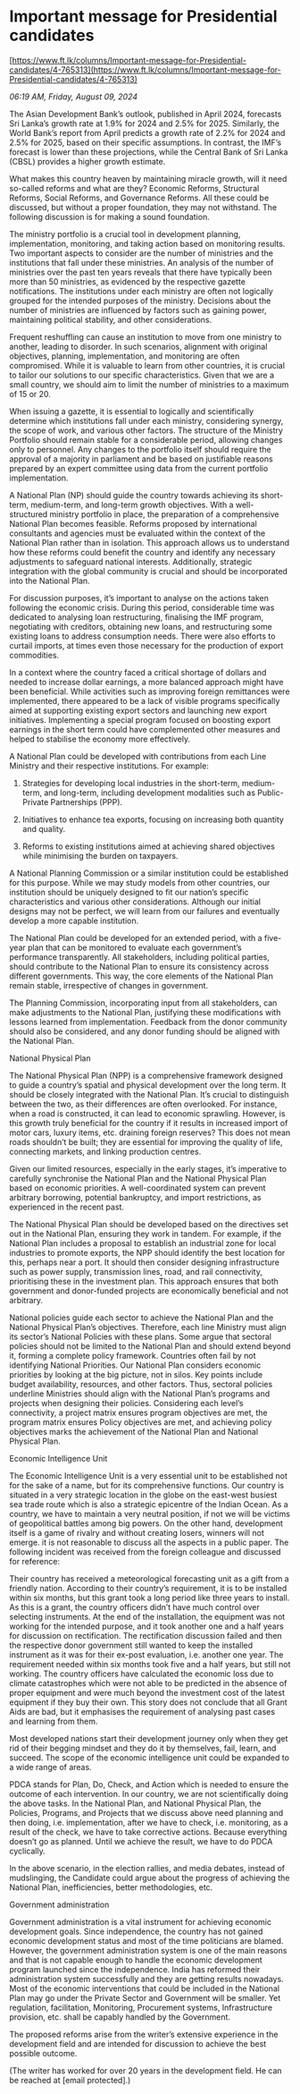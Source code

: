 # Important message for Presidential candidates

[https://www.ft.lk/columns/Important-message-for-Presidential-candidates/4-765313](https://www.ft.lk/columns/Important-message-for-Presidential-candidates/4-765313)

*06:19 AM, Friday, August 09, 2024*

The Asian Development Bank’s outlook, published in April 2024, forecasts Sri Lanka’s growth rate at 1.9% for 2024 and 2.5% for 2025. Similarly, the World Bank’s report from April predicts a growth rate of 2.2% for 2024 and 2.5% for 2025, based on their specific assumptions. In contrast, the IMF’s forecast is lower than these projections, while the Central Bank of Sri Lanka (CBSL) provides a higher growth estimate.

What makes this country heaven by maintaining miracle growth, will it need so-called reforms and what are they? Economic Reforms, Structural Reforms, Social Reforms, and Governance Reforms. All these could be discussed, but without a proper foundation, they may not withstand. The following discussion is for making a sound foundation.

The ministry portfolio is a crucial tool in development planning, implementation, monitoring, and taking action based on monitoring results. Two important aspects to consider are the number of ministries and the institutions that fall under these ministries. An analysis of the number of ministries over the past ten years reveals that there have typically been more than 50 ministries, as evidenced by the respective gazette notifications. The institutions under each ministry are often not logically grouped for the intended purposes of the ministry. Decisions about the number of ministries are influenced by factors such as gaining power, maintaining political stability, and other considerations.

Frequent reshuffling can cause an institution to move from one ministry to another, leading to disorder. In such scenarios, alignment with original objectives, planning, implementation, and monitoring are often compromised. While it is valuable to learn from other countries, it is crucial to tailor our solutions to our specific characteristics. Given that we are a small country, we should aim to limit the number of ministries to a maximum of 15 or 20.

When issuing a gazette, it is essential to logically and scientifically determine which institutions fall under each ministry, considering synergy, the scope of work, and various other factors. The structure of the Ministry Portfolio should remain stable for a considerable period, allowing changes only to personnel. Any changes to the portfolio itself should require the approval of a majority in parliament and be based on justifiable reasons prepared by an expert committee using data from the current portfolio implementation.

A National Plan (NP) should guide the country towards achieving its short-term, medium-term, and long-term growth objectives. With a well-structured ministry portfolio in place, the preparation of a comprehensive National Plan becomes feasible. Reforms proposed by international consultants and agencies must be evaluated within the context of the National Plan rather than in isolation. This approach allows us to understand how these reforms could benefit the country and identify any necessary adjustments to safeguard national interests. Additionally, strategic integration with the global community is crucial and should be incorporated into the National Plan.

For discussion purposes, it’s important to analyse on the actions taken following the economic crisis. During this period, considerable time was dedicated to analysing loan restructuring, finalising the IMF program, negotiating with creditors, obtaining new loans, and restructuring some existing loans to address consumption needs. There were also efforts to curtail imports, at times even those necessary for the production of export commodities.

In a context where the country faced a critical shortage of dollars and needed to increase dollar earnings, a more balanced approach might have been beneficial. While activities such as improving foreign remittances were implemented, there appeared to be a lack of visible programs specifically aimed at supporting existing export sectors and launching new export initiatives. Implementing a special program focused on boosting export earnings in the short term could have complemented other measures and helped to stabilise the economy more effectively.

A National Plan could be developed with contributions from each Line Ministry and their respective institutions. For example:

1. Strategies for developing local industries in the short-term, medium-term, and long-term, including development modalities such as Public-Private Partnerships (PPP).

2. Initiatives to enhance tea exports, focusing on increasing both quantity and quality.

3. Reforms to existing institutions aimed at achieving shared objectives while minimising the burden on taxpayers.

A National Planning Commission or a similar institution could be established for this purpose. While we may study models from other countries, our institution should be uniquely designed to fit our nation’s specific characteristics and various other considerations. Although our initial designs may not be perfect, we will learn from our failures and eventually develop a more capable institution.

The National Plan could be developed for an extended period, with a five-year plan that can be monitored to evaluate each government’s performance transparently. All stakeholders, including political parties, should contribute to the National Plan to ensure its consistency across different governments. This way, the core elements of the National Plan remain stable, irrespective of changes in government.

The Planning Commission, incorporating input from all stakeholders, can make adjustments to the National Plan, justifying these modifications with lessons learned from implementation. Feedback from the donor community should also be considered, and any donor funding should be aligned with the National Plan.

National Physical Plan

The National Physical Plan (NPP) is a comprehensive framework designed to guide a country’s spatial and physical development over the long term. It should be closely integrated with the National Plan. It’s crucial to distinguish between the two, as their differences are often overlooked. For instance, when a road is constructed, it can lead to economic sprawling. However, is this growth truly beneficial for the country if it results in increased import of motor cars, luxury items, etc. draining foreign reserves? This does not mean roads shouldn’t be built; they are essential for improving the quality of life, connecting markets, and linking production centres.

Given our limited resources, especially in the early stages, it’s imperative to carefully synchronise the National Plan and the National Physical Plan based on economic priorities. A well-coordinated system can prevent arbitrary borrowing, potential bankruptcy, and import restrictions, as experienced in the recent past.

The National Physical Plan should be developed based on the directives set out in the National Plan, ensuring they work in tandem. For example, if the National Plan includes a proposal to establish an industrial zone for local industries to promote exports, the NPP should identify the best location for this, perhaps near a port. It should then consider designing infrastructure such as power supply, transmission lines, road, and rail connectivity, prioritising these in the investment plan. This approach ensures that both government and donor-funded projects are economically beneficial and not arbitrary.

National policies guide each sector to achieve the National Plan and the National Physical Plan’s objectives. Therefore, each line Ministry must align its sector’s National Policies with these plans. Some argue that sectoral policies should not be limited to the National Plan and should extend beyond it, forming a complete policy framework. Countries often fail by not identifying National Priorities. Our National Plan considers economic priorities by looking at the big picture, not in silos. Key points include budget availability, resources, and other factors. Thus, sectoral policies underline Ministries should align with the National Plan’s programs and projects when designing their policies. Considering each level’s connectivity, a project matrix ensures program objectives are met, the program matrix ensures Policy objectives are met, and achieving policy objectives marks the achievement of the National Plan and National Physical Plan.

Economic Intelligence Unit

The Economic Intelligence Unit is a very essential unit to be established not for the sake of a name, but for its comprehensive functions. Our country is situated in a very strategic location in the globe on the east-west busiest sea trade route which is also a strategic epicentre of the Indian Ocean. As a country, we have to maintain a very neutral position, if not we will be victims of geopolitical battles among big powers. On the other hand, development itself is a game of rivalry and without creating losers, winners will not emerge. it is not reasonable to discuss all the aspects in a public paper. The following incident was received from the foreign colleague and discussed for reference:

Their country has received a meteorological forecasting unit as a gift from a friendly nation. According to their country’s requirement, it is to be installed within six months, but this grant took a long period like three years to install. As this is a grant, the country officers didn’t have much control over selecting instruments. At the end of the installation, the equipment was not working for the intended purpose, and it took another one and a half years for discussion on rectification. The rectification discussion failed and then the respective donor government still wanted to keep the installed instrument as it was for their ex-post evaluation, i.e. another one year. The requirement needed within six months took five and a half years, but still not working. The country officers have calculated the economic loss due to climate catastrophes which were not able to be predicted in the absence of proper equipment and were much beyond the investment cost of the latest equipment if they buy their own. This story does not conclude that all Grant Aids are bad, but it emphasises the requirement of analysing past cases and learning from them.

Most developed nations start their development journey only when they get rid of their begging mindset and they do it by themselves, fail, learn, and succeed. The scope of the economic intelligence unit could be expanded to a wide range of areas.

PDCA stands for Plan, Do, Check, and Action which is needed to ensure the outcome of each intervention. In our country, we are not scientifically doing the above tasks. In the National Plan, and National Physical Plan, the Policies, Programs, and Projects that we discuss above need planning and then doing, i.e. implementation, after we have to check, i.e. monitoring, as a result of the check, we have to take corrective actions. Because everything doesn’t go as planned. Until we achieve the result, we have to do PDCA cyclically.

In the above scenario, in the election rallies, and media debates, instead of mudslinging, the Candidate could argue about the progress of achieving the National Plan, inefficiencies, better methodologies, etc.

Government administration

Government administration is a vital instrument for achieving economic development goals. Since independence, the country has not gained economic development status and most of the time politicians are blamed. However, the government administration system is one of the main reasons and that is not capable enough to handle the economic development program launched since the independence. India has reformed their administration system successfully and they are getting results nowadays. Most of the economic interventions that could be included in the National Plan may go under the Private Sector and Government will be smaller. Yet regulation, facilitation, Monitoring, Procurement systems, Infrastructure provision, etc. shall be capably handled by the Government.

The proposed reforms arise from the writer’s extensive experience in the development field and are intended for discussion to achieve the best possible outcome.

(The writer has worked for over 20 years in the development field. He can be reached at [email protected].)

